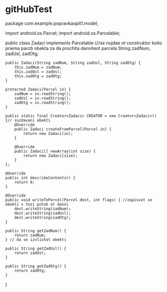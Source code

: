 # gitHubTest
package com.example.popravkaopit1.model;

import android.os.Parcel;
import android.os.Parcelable;

public class Zadaci implements Parcelable {//se nujdae ot construktor koito priema parcb obekta za da prochita danniteot parcela
    String zadNum, zadUsl, zadOtg;

    public Zadaci(String zadNum, String zadUsl, String zadOtg) {
        this.zadNum = zadNum;
        this.zadUsl = zadUsl;
        this.zadOtg = zadOtg;
    }

    protected Zadaci(Parcel in) {
        zadNum = in.readString();
        zadUsl = in.readString();
        zadOtg = in.readString();
    }

    public static final Creator<Zadaci> CREATOR = new Creator<Zadaci>() {// suzdavani obekti
        @Override
        public Zadaci createFromParcel(Parcel in) {
            return new Zadaci(in);
        }

        @Override
        public Zadaci[] newArray(int size) {
            return new Zadaci[size];
        }
    };

    @Override
    public int describeContents() {
        return 0;
    }

    @Override
    public void writeToParcel(Parcel dest, int flags) { //zapisvat se obekti v tozi potok ot danni
        dest.writeString(zadNum);
        dest.writeString(zadUsl);
        dest.writeString(zadOtg);
    }

    public String getZadNum() {
        return zadNum;
    } // da se izvlichat obekti

    public String getZadUsl() {
        return zadUsl;
    }

    public String getZadOtg() {
        return zadOtg;
    }
}
